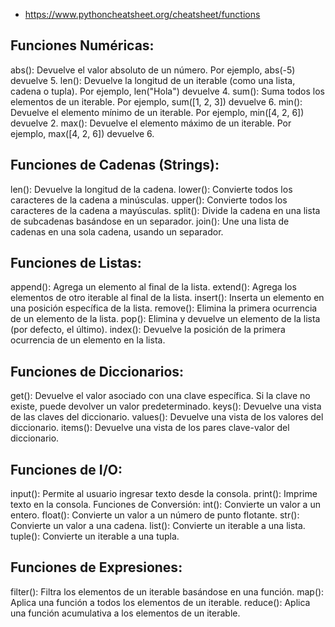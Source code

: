 - https://www.pythoncheatsheet.org/cheatsheet/functions

## Funciones Numéricas:
abs():
Devuelve el valor absoluto de un número. Por ejemplo, abs(-5) devuelve 5. 
len():
Devuelve la longitud de un iterable (como una lista, cadena o tupla). Por ejemplo, len("Hola") devuelve 4. 
sum():
Suma todos los elementos de un iterable. Por ejemplo, sum([1, 2, 3]) devuelve 6. 
min():
Devuelve el elemento mínimo de un iterable. Por ejemplo, min([4, 2, 6]) devuelve 2. 
max():
Devuelve el elemento máximo de un iterable. Por ejemplo, max([4, 2, 6]) devuelve 6. 

## Funciones de Cadenas (Strings):
len(): Devuelve la longitud de la cadena. 
lower(): Convierte todos los caracteres de la cadena a minúsculas.
upper(): Convierte todos los caracteres de la cadena a mayúsculas.
split(): Divide la cadena en una lista de subcadenas basándose en un separador.
join(): Une una lista de cadenas en una sola cadena, usando un separador.

## Funciones de Listas:
append(): Agrega un elemento al final de la lista.
extend(): Agrega los elementos de otro iterable al final de la lista.
insert(): Inserta un elemento en una posición específica de la lista.
remove(): Elimina la primera ocurrencia de un elemento de la lista.
pop(): Elimina y devuelve un elemento de la lista (por defecto, el último).
index(): Devuelve la posición de la primera ocurrencia de un elemento en la lista. 

## Funciones de Diccionarios:
get(): Devuelve el valor asociado con una clave específica. Si la clave no existe, puede devolver un valor predeterminado.
keys(): Devuelve una vista de las claves del diccionario.
values(): Devuelve una vista de los valores del diccionario.
items(): Devuelve una vista de los pares clave-valor del diccionario. 

## Funciones de I/O:
input(): Permite al usuario ingresar texto desde la consola.
print(): Imprime texto en la consola. 
Funciones de Conversión:
int(): Convierte un valor a un entero.
float(): Convierte un valor a un número de punto flotante.
str(): Convierte un valor a una cadena.
list(): Convierte un iterable a una lista.
tuple(): Convierte un iterable a una tupla. 

## Funciones de Expresiones:
filter(): Filtra los elementos de un iterable basándose en una función.
map(): Aplica una función a todos los elementos de un iterable.
reduce(): Aplica una función acumulativa a los elementos de un iterable. 